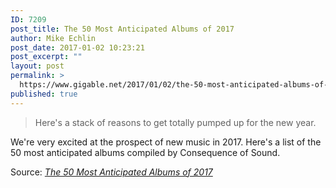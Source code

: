 ```yaml
---
ID: 7209
post_title: The 50 Most Anticipated Albums of 2017
author: Mike Echlin
post_date: 2017-01-02 10:23:21
post_excerpt: ""
layout: post
permalink: >
  https://www.gigable.net/2017/01/02/the-50-most-anticipated-albums-of-2017/
published: true
---
```

<blockquote><a href="http://consequenceofsound.net/2016/12/the-50-most-anticipated-albums-of-2017/"><img class="alignnone size-full" src="https://gigable.net/wp-content/uploads/2017/01/anticipated-albums-2017-v2.png" alt="" /></a>Here's a stack of reasons to get totally pumped up for the new year.</blockquote>
We're very excited at the prospect of new music in 2017. Here's a list of the 50 most anticipated albums compiled by Consequence of Sound.

Source: <em><a href="http://consequenceofsound.net/2016/12/the-50-most-anticipated-albums-of-2017/">The 50 Most Anticipated Albums of 2017</a></em>